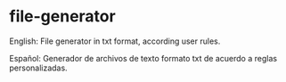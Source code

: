 # file-generator

English: 
File generator in txt format, according user rules. 

Español:
Generador de archivos de texto formato txt de acuerdo a reglas personalizadas. 
